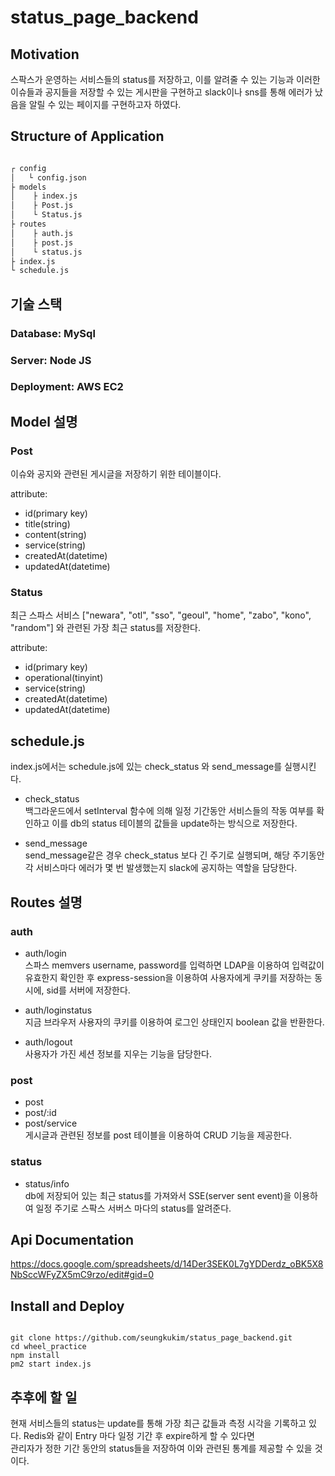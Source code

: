 # status_page_backend

## Motivation
스팍스가 운영하는 서비스들의 status를 저장하고, 이를 알려줄 수 있는 기능과
이러한 이슈들과 공지들을 저장할 수 있는 게시판을 구현하고
slack이나 sns를 통해 에러가 났음을 알릴 수 있는 페이지를 구현하고자 하였다.

## Structure of Application

```bash

┌ config
│   └ config.json
├ models
│    ├ index.js
│    ├ Post.js
│    └ Status.js
├ routes
│    ├ auth.js
│    ├ post.js
│    └ status.js
├ index.js
└ schedule.js

```

## 기술 스택

### Database: MySql
### Server: Node JS
### Deployment: AWS EC2

## Model 설명

### Post

이슈와 공지와 관련된 게시글을 저장하기 위한 테이블이다.

attribute:
- id(primary key)
- title(string)
- content(string)
- service(string) 
- createdAt(datetime)
- updatedAt(datetime)

### Status

최근 스파스 서비스 ["newara", "otl", "sso", "geoul", "home", "zabo", "kono", "random"] 와 관련된
가장 최근 status를 저장한다.


attribute:
- id(primary key)
- operational(tinyint)
- service(string) 
- createdAt(datetime)
- updatedAt(datetime)


## schedule.js
index.js에서는 schedule.js에 있는 check_status 와 send_message를 실행시킨다.

- check_status
\
백그라운드에서 setInterval 함수에 의해 일정 기간동안 서비스들의 작동 여부를 확인하고
이를 db의 status 테이블의 값들을 update하는 방식으로 저장한다.

- send_message
\
send_message같은 경우 check_status 보다 긴 주기로 실행되며, 해당 주기동안
각 서비스마다 에러가 몇 번 발생했는지 slack에 공지하는 역할을 담당한다.


## Routes 설명

### auth
- auth/login
\
스파스 memvers username, password를 입력하면 LDAP을 이용하여 입력값이 유효한지 확인한 후
express-session을 이용하여 사용자에게 쿠키를 저장하는 동시에, sid를 서버에 저장한다.

- auth/loginstatus
\
지금 브라우저 사용자의 쿠키를 이용하여
로그인 상태인지 boolean 값을 반환한다.

- auth/logout
\
사용자가 가진 세션 정보를 지우는 기능을 담당한다.

### post 
- post
- post/:id
- post/service
\
게시글과 관련된 정보를 post 테이블을 이용하여 CRUD 기능을 제공한다.


### status
- status/info
\
db에 저장되어 있는 최근 status를 가져와서 SSE(server sent event)을 이용하여 일정 주기로
스팍스 서버스 마다의 status를 알려준다.

## Api Documentation
https://docs.google.com/spreadsheets/d/14Der3SEK0L7gYDDerdz_oBK5X8NbSccWFyZX5mC9rzo/edit#gid=0


## Install and Deploy
```code

git clone https://github.com/seungkukim/status_page_backend.git
cd wheel_practice
npm install
pm2 start index.js

```

## 추후에 할 일
현재 서비스들의 status는 update를 통해 가장 최근 값들과 측정 시각을 기록하고 있다.
Redis와 같이 Entry 마다 일정 기간 후 expire하게 할 수 있다면 \
관리자가 정한 기간 동안의 status들을 저장하여 이와 관련된 통계를 제공할 수 있을 것이다.

